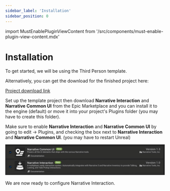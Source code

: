 ```yaml
---
sidebar_label: 'Installation'
sidebar_position: 0
---
```

import MustEnablePluginViewContent from '/src/components/must-enable-plugin-view-content.mdx'

# Installation

To get started, we will be using the Third Person template.

Alternatively, you can get the download for the finished project here:

[Project download link](https://drive.google.com/file/d/1c-LYnYEInUOOJKnoSy--mmrxu5icZlP6/view)

Set up the template project then download **Narrative Interaction** and **Narrative Common UI** from the Epic Marketplace and you can install it to the engine (default) or move it into your project's Plugins folder (you may have to create this folder).

Make sure to enable **Narrative Interaction** and **Narrative Common UI** by going to edit -> Plugins, and checking the box next to **Narrative Interaction** and **Narrative Common UI**. (you may have to restart Unreal)

![installation-plugins-activation.jpg](/img/interaction/installation-plugins-activation.jpg)

We are now ready to configure Narrative Interaction.

<MustEnablePluginViewContent/>